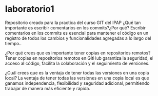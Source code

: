 # laboratorio1
Repositorio creado para la practica del curso GIT del IPAP
¿Qué tan importante es escribir comentarios en los commits?¿Por qué?
      Escribir comentarios en los commits es esencial para mantener el código en un registro de todos los cambios y funcionalidades       agregadas a lo largo del tiempo..

¿Por qué crees que es importante tener copias en repositorios remotos?
      Tener copias en repositorios remotos en GitHub garantiza la seguridad, el acceso al código, facilita la colaboración y el           seguimiento de versiones.


¿Cuál crees que es la ventaja de tener todas las versiones en una copia local?
      La ventaja de tener todas las versiones en una copia local es que ganamos independencia, flexibilidad y seguridad adicional,        permitiendo trabajar de manera más eficiente y rápida.

